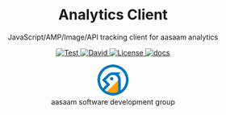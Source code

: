 <div align="center">
  <h1>
    Analytics Client
  </h1>
  <p>
    JavaScript/AMP/Image/API tracking client for aasaam analytics
  </p>
  <p>
    <a href="https://github.com/aasaam/analytics-client/actions/workflows/test.yml" target="_blank">
      <img src="https://github.com/aasaam/analytics-client/actions/workflows/test.yml/badge.svg" alt="Test" />
    </a>
    <a href="https://david-dm.org/aasaam/analytics-client?type=dev">
      <img alt="David" src="https://img.shields.io/david/dev/aasaam/analytics-client">
    </a>
    <a href="https://github.com/aasaam/analytics-client/blob/master/LICENSE">
      <img alt="License" src="https://img.shields.io/github/license/aasaam/analytics-client">
    </a>
    <a href="https://aasaam.github.io/analytics-client/" target="_blank">
      <img src="https://github.com/aasaam/analytics-client/actions/workflows/docs.yml/badge.svg" alt="docs" />
    </a>
  </p>
</div>

<div>
  <p align="center">
    <img alt="aasaam software development group" width="64" src="https://raw.githubusercontent.com/aasaam/information/master/logo/aasaam.svg">
    <br />
    aasaam software development group
  </p>
</div>
